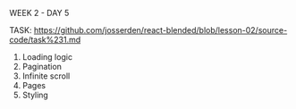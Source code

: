 WEEK 2 - DAY 5

TASK: https://github.com/josserden/react-blended/blob/lesson-02/source-code/task%231.md

1. Loading logic
2. Pagination
3. Infinite scroll
4. Pages
5. Styling
